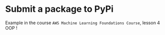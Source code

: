 # Submit a package to PyPi


Example in the course `AWS Machine Learning Foundations Course`, lesson 4 OOP !

